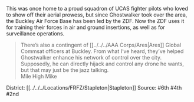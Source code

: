 This was once home to a proud squadron of UCAS fighter pilots who loved to show off their aerial prowess, but since Ghostwalker took over the area, the Buckley Air Force Base has been led by the ZDF. Now the ZDF uses it for training their forces in air and ground insertions, as well as for surveillance operations. 

> There’s also a contingent of [[../../../AAA Corps/Ares|Ares]] Global Commsat officers at Buckley. From what I’ve heard, they’ve helped Ghostwalker enhance his network of control over the city. Supposedly, he can directly hijack and control any drone he wants, but that may just be the jazz talking.  
> Mile High Mike


District: [[../../../Locations/FRFZ/Stapleton|Stapleton]]
Source: #6th #4th #2nd